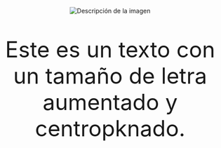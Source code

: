 <p align="center">
  <img src="https://3.files.edl.io/fdf6/22/05/20/143302-79bed48a-5422-4ab4-81ec-98e0f944c4a0.png" alt="Descripción de la imagen">
</p>

<p align="center" style="font-size: 50px;">
  Este es un texto con un tamaño de letra aumentado y centropknado.
</p>


